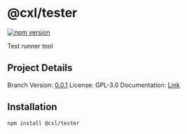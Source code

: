 # @cxl/tester 
	
[![npm version](https://badge.fury.io/js/%40cxl%2Ftester.svg)](https://badge.fury.io/js/%40cxl%2Ftester)

Test runner tool

## Project Details

Branch Version: [0.0.1](https://npmjs.com/package/@cxl/tester/v/0.0.1)
License: GPL-3.0
Documentation: [Link](https://cxlio.github.io/cxl/tester)

## Installation

	npm install @cxl/tester

